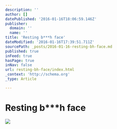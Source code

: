 ```yaml
---
description: ''
author: []
datePublished: '2016-01-16T18:06:59.146Z'
publisher:
  domain: ''
  name: ''
title: 'Resting b***h face'
dateModified: '2016-01-16T17:39:51.711Z'
sourcePath: _posts/2016-01-16-resting-bh-face.md
published: true
inFeed: true
hasPage: true
inNav: false
url: resting-bh-face/index.html
_context: 'http://schema.org'
_type: Article

---
```

# Resting b\*\*\*h face
![](https://the-grid-user-content.s3-us-west-2.amazonaws.com/95d2ce60-e45d-4069-bf1f-ca7b41207937.png)